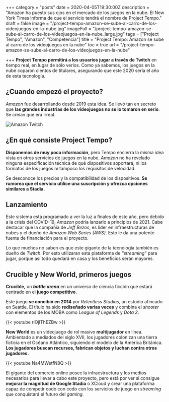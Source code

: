 +++
category = "posts"
date = 2020-04-05T19:30:00Z
description = "Amazon ha puesto sus ojos en el mercado de los juegos en la nube. El New York Times informa de que el servicio tendrá el nombre de Project Tempo."
draft = false
image = "/project-tempo-amazon-se-sube-al-carro-de-los-videojuegos-en-la-nube.jpg"
imageFull = "/project-tempo-amazon-se-sube-al-carro-de-los-videojuegos-en-la-nube_large.jpg"
tags = ["Project Tempo", "Amazon", "Competencia"]
title = "Project Tempo: Amazon se sube al carro de los videojuegos en la nube"
toc = true
url = "/project-tempo-amazon-se-sube-al-carro-de-los-videojuegos-en-la-nube"

+++
**Project Tempo permitirá a los usuarios jugar a través de Twitch** en tiempo real, en lugar de sólo verlos. Como ya sabemos, los juegos en la nube coparon cientos de titulares, asegurando que este 2020 sería el año de esta tecnología.

## ¿Cuando empezó el proyecto?

_Amazon_ fue desarrollando desde 2019 esta idea. Se llevó tan en secreto que **las grandes industrias de los videojuegos no se lo tomaron en serio**. Se creían que era irreal.

<img class="u-borderImage u-lazyload lazyload" loading="lazy" data-src="/project-tempo-amazon-se-sube-al-carro-de-los-videojuegos-en-la-nube/amazon-twitch.jpg" alt="Amazon Twitch" title="Amazon Twitch" />


## ¿En qué consiste Project Tempo?

**Disponemos de muy poca información**, pero Tempo encierra la misma idea vista en otros servicios de juegos en la nube. _Amazon_ no ha revelado ninguna especificación técnica de qué dispositivos soportará, ni los formatos de los juegos ni tampoco los requisitos de velocidad.

Se desconoce los precios y la compatibilidad de los dispositivos. **Se rumorea que el servicio utilice una suscripción y ofrezca opciones similares a Stadia.**

## Lanzamiento

Este sistema está programado a ver la luz a finales de este año, pero debido a la crisis del COVID-19, _Amazon_ podría lanzarlo a principios de 2021. Cabe destacar que la compañía de _Jeff Bezos_, es líder en infraestructuras de nubes y el dueño de _Amazon Web Series (AWS)_. Esto le da una potente fuente de financiación para el proyecto.

Lo que muchos no saben es que este gigante de la tecnología también es dueño de _Twitch_. Por esto utilizaran esta plataforma de _"streaming"_ para jugar, porque así todo quedará en casa y los beneficios serán mayores.

## Crucible y New World, primeros juegos

**Crucible,** un **_battle arena_** en un universo de ciencia ficción que estará centrado en el **juego competitivo.**

Este juego **se concibió en 2014** por _Relentless Studios_, un estudio afincado en Seattle. El título ha sido **rediseñado varias veces** y combina el _shooter_ con elementos de los MOBA como _League of Legends_ y _Dota 2_.

<div class="u-youtube">
  {{< youtube riOjIThEZBw >}}
</div>

**New World** es un videojuego de rol masivo **multijugador** en línea. Ambientado a mediados del siglo XVII, los jugadores colonizan una tierra ficticia en el Océano Atlántico, siguiendo el modelo de la América Británica. **Los jugadores buscan recursos, fabrican objetos y luchan contra otros jugadores.**

<div class="u-youtube">
  {{< youtube Na4MWetfN8Q >}}
</div>

El gigante del comercio online posee la infraestructura y los medios necesarios para llevar a cabo este proyecto, pero está por ver si consigue **mejorar la magnitud de Google Stadia** o XCloud y crear una plataforma capaz de competir codo con codo con los servicios de juego en _streaming_ que conquistará el futuro del _gaming_.
